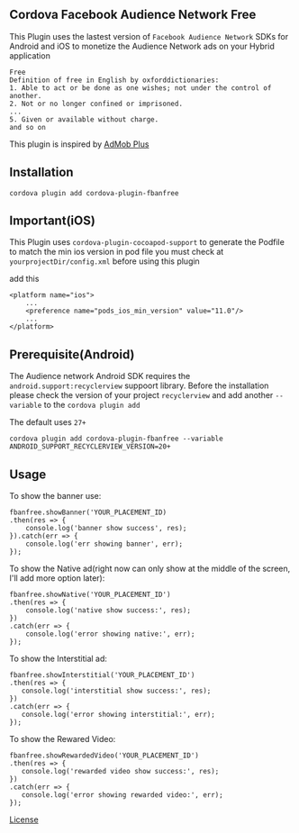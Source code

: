 ## Cordova Facebook Audience Network Free

This Plugin uses the lastest version of `Facebook Audience Network` SDKs for Android and iOS
to monetize the Audience Network ads on your Hybrid application


```
Free
Definition of free in English by oxforddictionaries:
1. Able to act or be done as one wishes; not under the control of another.
2. Not or no longer confined or imprisoned.
...
5. Given or available without charge.
and so on
```
This plugin is inspired by [AdMob Plus](https://github.com/admob-plus/admob-plus)

## Installation
```
cordova plugin add cordova-plugin-fbanfree
```

## Important(iOS)
This Plugin uses `cordova-plugin-cocoapod-support` to generate the Podfile to match the min ios version in pod file
you must check at `yourprojectDir/config.xml` before using this plugin

add this
```
<platform name="ios">
    ...
    <preference name="pods_ios_min_version" value="11.0"/>
    ...
</platform>
```

## Prerequisite(Android)

The Audience network Android SDK requires the `android.support:recyclerview` suppoort library. Before the installation 
please check the version of your project `recyclerview` and add another `--variable` to the `cordova plugin add`

The default uses `27+`


```
cordova plugin add cordova-plugin-fbanfree --variable ANDROID_SUPPORT_RECYCLERVIEW_VERSION=20+
```




## Usage

To show the banner use:

```
fbanfree.showBanner('YOUR_PLACEMENT_ID)
.then(res => {
    console.log('banner show success', res);
}).catch(err => {
    console.log('err showing banner', err);
});
```

To show the Native ad(right now can only show at the middle of the screen, I'll add more option later):

```
fbanfree.showNative('YOUR_PLACEMENT_ID')
.then(res => {
    console.log('native show success:', res);
})
.catch(err => {
    console.log('error showing native:', err);
});
```


To show the Interstitial ad:
```
fbanfree.showInterstitial('YOUR_PLACEMENT_ID')
.then(res => {
   console.log('interstitial show success:', res);
})
.catch(err => {
   console.log('error showing interstitial:', err);
});
```

To show the Rewared Video:

```
fbanfree.showRewardedVideo('YOUR_PLACEMENT_ID')
.then(res => {
   console.log('rewarded video show success:', res);
})
.catch(err => {
   console.log('error showing rewarded video:', err);
});
```

[License](LICENSE)

